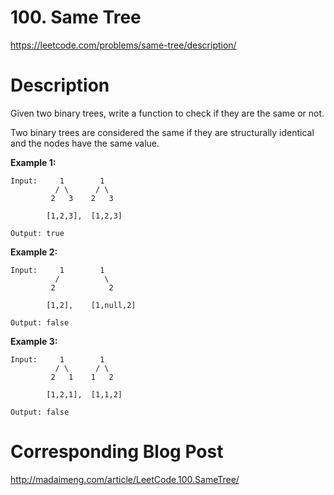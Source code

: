 # 100. Same Tree
https://leetcode.com/problems/same-tree/description/

# Description
Given two binary trees, write a function to check if they are the same or not.

Two binary trees are considered the same if they are structurally identical and the nodes have the same value.


**Example 1:**
```
Input:     1        1
          / \      / \
         2   3    2   3

        [1,2,3],  [1,2,3]

Output: true
```
**Example 2:**
```
Input:     1        1
          /          \
         2            2

        [1,2],    [1,null,2]

Output: false
```
**Example 3:**
```
Input:     1        1
          / \      / \
         2   1    1   2

        [1,2,1],  [1,1,2]

Output: false
```

# Corresponding Blog Post
http://madaimeng.com/article/LeetCode.100.SameTree/
